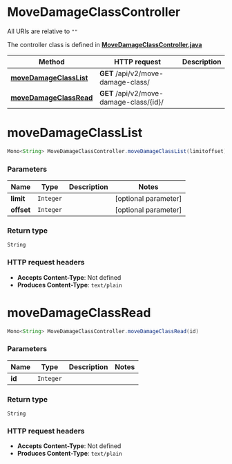 # MoveDamageClassController

All URIs are relative to `""`

The controller class is defined in **[MoveDamageClassController.java](../../src/main/java/org/openapitools/controller/MoveDamageClassController.java)**

Method | HTTP request | Description
------------- | ------------- | -------------
[**moveDamageClassList**](#moveDamageClassList) | **GET** /api/v2/move-damage-class/ | 
[**moveDamageClassRead**](#moveDamageClassRead) | **GET** /api/v2/move-damage-class/{id}/ | 

<a id="moveDamageClassList"></a>
# **moveDamageClassList**
```java
Mono<String> MoveDamageClassController.moveDamageClassList(limitoffset)
```



### Parameters
Name | Type | Description  | Notes
------------- | ------------- | ------------- | -------------
**limit** | `Integer` |  | [optional parameter]
**offset** | `Integer` |  | [optional parameter]

### Return type
`String`


### HTTP request headers
 - **Accepts Content-Type**: Not defined
 - **Produces Content-Type**: `text/plain`

<a id="moveDamageClassRead"></a>
# **moveDamageClassRead**
```java
Mono<String> MoveDamageClassController.moveDamageClassRead(id)
```



### Parameters
Name | Type | Description  | Notes
------------- | ------------- | ------------- | -------------
**id** | `Integer` |  |

### Return type
`String`


### HTTP request headers
 - **Accepts Content-Type**: Not defined
 - **Produces Content-Type**: `text/plain`

